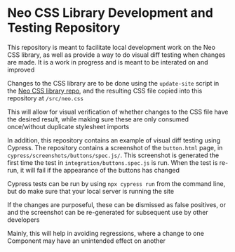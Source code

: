 # Neo CSS Library Development and Testing Repository

This repository is meant to facilitate local development work on the Neo CSS library, as well as provide a way to do visual diff testing when changes are made. It is a work in progress and is meant to be interated on and improved

Changes to the CSS library are to be done using the `update-site` script in the [Neo CSS library repo](https://github.com/avaya-dux/neo-css-library), and the resulting CSS file copied into this repository at `/src/neo.css`

This will allow for visual verification of whether changes to the CSS file have the desired result, while making sure these are only consumed once/without duplicate stylesheet imports

In addition, this repository contains an example of visual diff testing using Cypress. The repository contains a screenshot of the `button.html` page, in `cypress/screenshots/buttons/spec.js/`. This screenshot is generated the first time the test in `integration/buttons.spec.js` is run. When the test is re-run, it will fail if the appearance of the buttons has changed

Cypress tests can be run by using `npx cypress run` from the command line, but do make sure that your local server is running the site

If the changes are purposeful, these can be dismissed as false positives, or and the screenshot can be re-generated for subsequent use by other developers

Mainly, this will help in avoiding regressions, where a change to one Component may have an unintended effect on another
